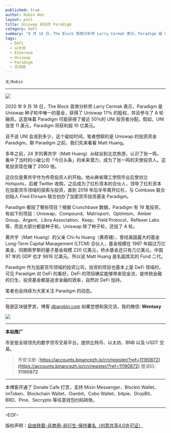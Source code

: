 ```yaml
---
published: true
author: Robin Wen
layout: post
title: Uniswap 背后的 Paradigm
category: DeFi
summary: "9 月 18 日，The Block 首席分析师 Larry Cermak 表示，Paradigm 是 Uniswap 种子轮中唯一的基金，获得了 Uniswap 17％ 的股权，并且参与了 A 轮融资。这意味着 Paradigm 可能获得了接近 50％的 UNI 投资者分配。假如，UNI 涨至 11 美元，Paradigm 将获利超 10 亿美元。Paradigm 作为加密货币领域的投资公司，投资的项目也基本上是 DeFi 领域的，可见 Paradigm 对 DeFi 的看好。DeFi 的项目确实能够带来现金流，是传统金融的衍生，投资基金都是追求金融的效率，自然对 DeFi 加持。笔者也会持续为大家关注 Paradigm 的动态。"
tags:
  - DeFi
  - 以太坊
  - Ethereum
  - Uniswap
  - Paradigm
  - 区块链
---
```


`文/Robin`

***

![](https://cdn.dbarobin.com/7hqr183.png)

2020 年 9 月 18 日，The Block 首席分析师 Larry Cermak 表示，Paradigm 是 Uniswap 种子轮中唯一的基金，获得了 Uniswap 17％ 的股权，并且参与了 A 轮融资。这意味着 Paradigm 可能获得了接近 50％的 UNI 投资者分配。假如，UNI 涨至 11 美元，Paradigm 将获利超 10 亿美元。

且不说 UNI 会涨到多少，这个留给时间。笔者想聊的是 Uniswap 的投资资金 Paradigm。聊 Paradigm 之前，我们先来看看 Matt Huang。

多年之前，24 岁的黄共宇（Matt Huang）从硅谷到北京旅游，认识了张一鸣，看中了当时的小破公司「今日头条」的未来潜力，成为了张一鸣的天使投资人。这笔投资现在赚了 2000 倍。

这仅仅是黄共宇作为传奇投资人的开始。他从麻省理工学院毕业后曾创立 Hotspots，后被 Twitter 收购，之后成为了红杉资本的合伙人，领导了红杉资本在加密货币领域的探索与投资，直到 2018 年后半年离开红杉，与 Coinbase 联合创始人 Fred Ehrsam 联合创办了加密货币投资基金 Paradigm。

Paradigm 都投了哪些项目？根据 Crunchbase 数据，Paradigm 有 19 笔投资，有如下的项目：Uniswap、Compound、Matrixport、Optimism、Amber Group、Argent、Libra Association、Keep、Yield Protocol、Reflexer Labs 等，而且大部分都是种子轮。Uniswap 除了种子轮，还投了 A 轮。

黄共宇（Matt Huang）的父亲 Chi-fu Huang（黄奇辅），曾经美国最大的基金 Long-Term Capital Management (LTCM) 合伙人，基金规模在 1997 年超过万亿美金，同期索罗斯的量子基金规模 220 亿美元，桥水基金还只有几亿美元，中国 97 年的 GDP 也才 9616 亿美元。所以说 Matt Huang 是名副其实的 Fund 二代。

Paradigm 作为加密货币领域的投资公司，投资的项目也基本上是 DeFi 领域的，可见 Paradigm 对 DeFi 的看好。DeFi 的项目确实能够带来现金流，是传统金融的衍生，投资基金都是追求金融的效率，自然对 DeFi 加持。

笔者也会持续为大家关注 Paradigm 的动态。

***

我是区块链罗宾，博客 [dbarobin.com](https://dbarobin.com/)
如果您想和我交流，我的微信: **Wentasy**

![](https://cdn.dbarobin.com/v4yywe2.png)

***

**本站推广**

币安是全球领先的数字货币交易平台，提供比特币、以太坊、BNB 以及 USDT 交易。

> 币安注册: [https://accounts.binancezh.io/cn/register/?ref=11190872](https://accounts.binancezh.io/cn/register/?ref=11190872)
> 邀请码: **11190872**

***

本博客开通了 Donate Cafe 打赏，支持 Mixin Messenger、Blockin Wallet、imToken、Blockchain Wallet、Ownbit、Cobo Wallet、bitpie、DropBit、BRD、Pine、Secrypto 等任意钱包扫码转账。

<center>
    <div class="--donate-button"
         data-button-id="f8b9df0d-af9a-460d-8258-d3f435445075"
    ></div>
</center>

***

–EOF–

版权声明：[自由转载-非商用-非衍生-保持署名（创意共享4.0许可证）](http://creativecommons.org/licenses/by-nc-nd/4.0/deed.zh)